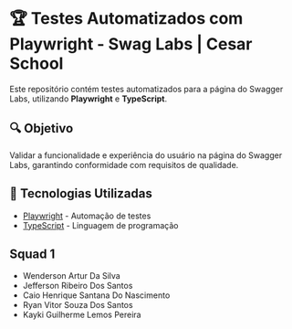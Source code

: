 # 🏆 Testes Automatizados com Playwright - Swag Labs | Cesar School

Este repositório contém testes automatizados para a página do Swagger Labs, utilizando **Playwright** e **TypeScript**.

## 🔍 Objetivo
Validar a funcionalidade e experiência do usuário na página do Swagger Labs, garantindo conformidade com requisitos de qualidade.

## 🚀 Tecnologias Utilizadas
- [Playwright](https://playwright.dev/) - Automação de testes
- [TypeScript](https://www.typescriptlang.org/) - Linguagem de programação

## Squad 1 
- Wenderson Artur Da Silva
- Jefferson Ribeiro Dos Santos
- Caio Henrique Santana Do Nascimento
- Ryan Vitor Souza Dos Santos
- Kayki Guilherme Lemos Pereira

